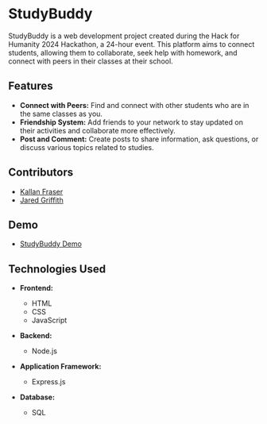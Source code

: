 # StudyBuddy

StudyBuddy is a web development project created during the Hack for Humanity 2024 Hackathon, a 24-hour event. This platform aims to connect students, allowing them to collaborate, seek help with homework, and connect with peers in their classes at their school.

## Features

- **Connect with Peers:** Find and connect with other students who are in the same classes as you.
- **Friendship System:** Add friends to your network to stay updated on their activities and collaborate more effectively.
- **Post and Comment:** Create posts to share information, ask questions, or discuss various topics related to studies.

## Contributors

- [Kallan Fraser](https://github.com/KallanFraser)
- [Jared Griffith](https://github.com/jaredgriffith6)

## Demo

- [StudyBuddy Demo](https://www.youtube.com/watch?v=d15Kd2GaK_U)

## Technologies Used

- **Frontend:**
  - HTML
  - CSS
  - JavaScript

- **Backend:**
  - Node.js

- **Application Framework:**
  - Express.js

- **Database:**
  - SQL
